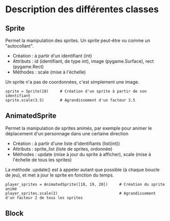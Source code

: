 # Description des différentes classes

Sprite
-
Permet la manipulation des sprites. Un sprite peut-être vu comme un "autocollant".

- Création : à partir d'un identifiant (int)
- Attributs : id (identifiant, de type int), image (pygame.Surface), rect (pygame.Rect)
- Méthodes : scale (mise à l'échelle)

Un sprite n'a pas de coordonnées, c'est simplement une image.

```
sprite = Sprite(18)     # Création d'un sprite à partir de son identifiant
sprite.scale(3.5)       # Agrandissement d'un facteur 3.5
```

AnimatedSprite
-
Permet la manipulation de sprites animés, par exemple pour animer le déplacement d'un personnage dans une certaine direction

- Création : à partir d'une liste d'identifiants (list(int))
- Attributs : sprite_list (liste de sprites, ordonnée)
- Méthodes : update (mise à jour du sprite à afficher), scale (mise à l'échelle de tous les sprites)

La méthode .update() est à appeler autant que possible (à chaque boucle de jeu), et met à jour le sprite en fonction du temps.

```
player_sprites = AnimatedSprite([18, 19, 20])     # Création du sprite animé
player_sprites.scale(2)                           # Agrandissement d'un facteur 2 de tous les sprites
```

Block
-
